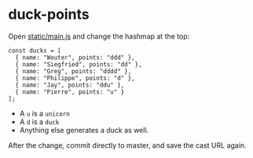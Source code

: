 # duck-points

Open [static/main.js](https://github.com/jeremy-davis-sonarsource/duck-points/blob/master/static/main.js) and change the hashmap at the top:
```
const ducks = [
  { name: "Wouter", points: "ddd" },
  { name: "Siegfried", points: "dd" },
  { name: "Greg", points: "dddd" },
  { name: "Philippe", points: "d" },
  { name: "Jay", points: "ddu" },
  { name: "Pierre", points: "u" }
];
```

 - A `u` is a `unicorn`
 - A `d` is a `duck`
 - Anything else generates a duck as well.
 
 After the change, commit directly to master, and save the cast URL again.

